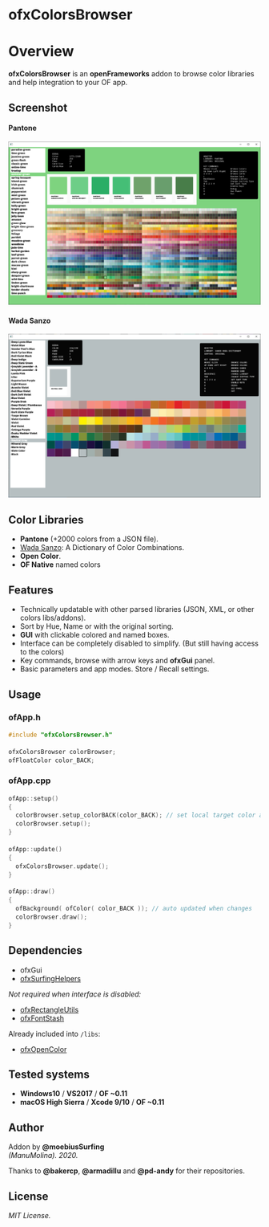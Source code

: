 ofxColorsBrowser
=============================

# Overview
**ofxColorsBrowser** is an **openFrameworks** addon to browse color libraries and help integration to your OF app.

## Screenshot
#### Pantone  
![image](/readme_images/Capture.PNG?raw=true "image")  

#### Wada Sanzo
![image](/readme_images/Capture2.PNG?raw=true "image")

## Color Libraries
  * **Pantone** (+2000 colors from a JSON file).
  * [Wada Sanzo](https://sanzo-wada.dmbk.io/): A Dictionary of Color Combinations.
  * **Open Color**.
  * **OF Native** named colors

## Features
* Technically updatable with other parsed libraries (JSON, XML, or other colors libs/addons).
* Sort by Hue, Name or with the original sorting.
* **GUI** with clickable colored and named boxes. 
* Interface can be completely disabled to simplify. (But still having access to the colors)
* Key commands, browse with arrow keys and **ofxGui** panel.
* Basic parameters and app modes. Store / Recall settings.

## Usage
 
### ofApp.h
```.cpp
#include "ofxColorsBrowser.h"

ofxColorsBrowser colorBrowser;
ofFloatColor color_BACK;
```

### ofApp.cpp
```.cpp
ofApp::setup()
{
  colorBrowser.setup_colorBACK(color_BACK); // set local target color auto-receiver
  colorBrowser.setup();
}

ofApp::update()
{
  ofxColorsBrowser.update();
}

ofApp::draw()
{
  ofBackground( ofColor( color_BACK )); // auto updated when changes
  colorBrowser.draw();
}
```

## Dependencies
- ofxGui
- [ofxSurfingHelpers](https://github.com/moebiussurfing/ofxSurfingHelpers)  

*Not required when interface is disabled:*  
- [ofxRectangleUtils](https://github.com/bakercp/ofxRectangleUtils) 
- [ofxFontStash](https://github.com/armadillu/ofxFontStash)  

Already included into ```/libs```:  
- [ofxOpenColor](https://github.com/pd-andy/ofxOpenColor)  
 
## Tested systems
- **Windows10** / **VS2017** / **OF ~0.11**
- **macOS High Sierra** / **Xcode 9/10** / **OF ~0.11**

## Author
Addon by **@moebiusSurfing**  
*(ManuMolina). 2020.*  

Thanks to **@bakercp**, **@armadillu** and **@pd-andy** for their repositories.  

## License
*MIT License.*